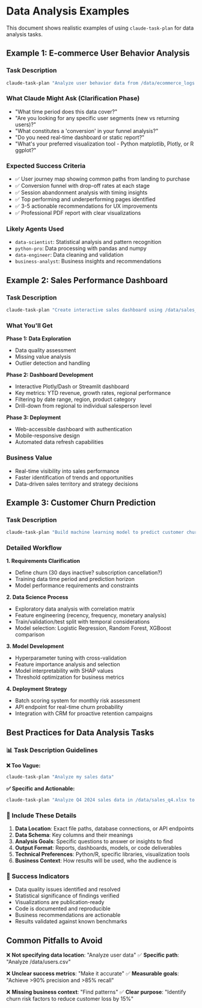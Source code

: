 # Data Analysis Examples

This document shows realistic examples of using `claude-task-plan` for data analysis tasks.

## Example 1: E-commerce User Behavior Analysis

### Task Description
```bash
claude-task-plan "Analyze user behavior data from /data/ecommerce_logs.csv containing columns: user_id, session_id, timestamp, page_url, action_type, product_id, duration_seconds. Generate insights on user journey patterns, conversion funnel analysis, and session abandonment points. Create visualizations and export findings as PDF report with actionable recommendations."
```

### What Claude Might Ask (Clarification Phase)
- "What time period does this data cover?"
- "Are you looking for any specific user segments (new vs returning users)?"
- "What constitutes a 'conversion' in your funnel analysis?"
- "Do you need real-time dashboard or static report?"
- "What's your preferred visualization tool - Python matplotlib, Plotly, or R ggplot?"

### Expected Success Criteria
- ✅ User journey map showing common paths from landing to purchase
- ✅ Conversion funnel with drop-off rates at each stage
- ✅ Session abandonment analysis with timing insights
- ✅ Top performing and underperforming pages identified
- ✅ 3-5 actionable recommendations for UX improvements
- ✅ Professional PDF report with clear visualizations

### Likely Agents Used
- `data-scientist`: Statistical analysis and pattern recognition
- `python-pro`: Data processing with pandas and numpy
- `data-engineer`: Data cleaning and validation
- `business-analyst`: Business insights and recommendations

## Example 2: Sales Performance Dashboard

### Task Description
```bash
claude-task-plan "Create interactive sales dashboard using /data/sales_2024.json with fields: {date, region, salesperson, product_category, revenue, units_sold, customer_segment}. Build real-time metrics showing YTD performance, regional comparisons, top performers, and trending analysis. Deploy as web dashboard accessible to sales team with filters and drill-down capabilities."
```

### What You'll Get
**Phase 1: Data Exploration**
- Data quality assessment
- Missing value analysis
- Outlier detection and handling

**Phase 2: Dashboard Development**
- Interactive Plotly/Dash or Streamlit dashboard
- Key metrics: YTD revenue, growth rates, regional performance
- Filtering by date range, region, product category
- Drill-down from regional to individual salesperson level

**Phase 3: Deployment**
- Web-accessible dashboard with authentication
- Mobile-responsive design
- Automated data refresh capabilities

### Business Value
- Real-time visibility into sales performance
- Faster identification of trends and opportunities
- Data-driven sales territory and strategy decisions

## Example 3: Customer Churn Prediction

### Task Description
```bash
claude-task-plan "Build machine learning model to predict customer churn using /data/customer_data.csv with features: subscription_date, last_login, feature_usage_counts, support_tickets, payment_history, demographics. Achieve >85% accuracy with model interpretability. Include feature importance analysis, risk scoring system, and recommendations for retention strategies."
```

### Detailed Workflow
**1. Requirements Clarification**
- Define churn (30 days inactive? subscription cancellation?)
- Training data time period and prediction horizon
- Model performance requirements and constraints

**2. Data Science Process**
- Exploratory data analysis with correlation matrix
- Feature engineering (recency, frequency, monetary analysis)
- Train/validation/test split with temporal considerations
- Model selection: Logistic Regression, Random Forest, XGBoost comparison

**3. Model Development**
- Hyperparameter tuning with cross-validation
- Feature importance analysis and selection
- Model interpretability with SHAP values
- Threshold optimization for business metrics

**4. Deployment Strategy**
- Batch scoring system for monthly risk assessment
- API endpoint for real-time churn probability
- Integration with CRM for proactive retention campaigns

## Best Practices for Data Analysis Tasks

### 📊 Task Description Guidelines

**❌ Too Vague:**
```bash
claude-task-plan "Analyze my sales data"
```

**✅ Specific and Actionable:**
```bash
claude-task-plan "Analyze Q4 2024 sales data in /data/sales_q4.xlsx to identify top-performing product categories by region, calculate month-over-month growth rates, and predict Q1 2025 revenue using time series forecasting. Output Excel dashboard with pivot tables and Python script for monthly updates."
```

### 🎯 Include These Details

1. **Data Location**: Exact file paths, database connections, or API endpoints
2. **Data Schema**: Key columns and their meanings
3. **Analysis Goals**: Specific questions to answer or insights to find
4. **Output Format**: Reports, dashboards, models, or code deliverables
5. **Technical Preferences**: Python/R, specific libraries, visualization tools
6. **Business Context**: How results will be used, who the audience is

### 🚀 Success Indicators

- Data quality issues identified and resolved
- Statistical significance of findings verified
- Visualizations are publication-ready
- Code is documented and reproducible
- Business recommendations are actionable
- Results validated against known benchmarks

## Common Pitfalls to Avoid

❌ **Not specifying data location**: "Analyze user data"
✅ **Specific path**: "Analyze /data/users.csv"

❌ **Unclear success metrics**: "Make it accurate"
✅ **Measurable goals**: "Achieve >90% precision and >85% recall"

❌ **Missing business context**: "Find patterns"
✅ **Clear purpose**: "Identify churn risk factors to reduce customer loss by 15%"